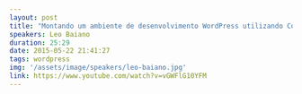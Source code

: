 ```yaml
---
layout: post
title: "Montando um ambiente de desenvolvimento WordPress utilizando Composer e Git"
speakers: Leo Baiano
duration: 25:29
date: 2015-05-22 21:41:27
tags: wordpress
img: '/assets/image/speakers/leo-baiano.jpg'
link: https://www.youtube.com/watch?v=vGWFlG10YFM
---
```

